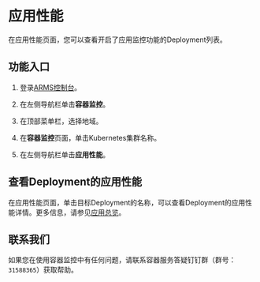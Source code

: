 # 应用性能

在应用性能页面，您可以查看开启了应用监控功能的Deployment列表。

## 功能入口

1.  登录[ARMS控制台](https://arms.console.aliyun.com/#/home)。

2.  在左侧导航栏单击**容器监控**。

3.  在顶部菜单栏，选择地域。

4.  在**容器监控**页面，单击Kubernetes集群名称。

5.  在左侧导航栏单击**应用性能**。


## 查看Deployment的应用性能

在应用性能页面，单击目标Deployment的名称，可以查看Deployment的应用性能详情。更多信息，请参见[应用总览](/cn.zh-CN/应用监控/控制台功能/应用总览.md)。

## 联系我们

如果您在使用容器监控中有任何问题，请联系容器服务答疑钉钉群（群号：`31588365`）获取帮助。

